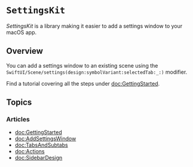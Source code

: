 # ``SettingsKit``

_SettingsKit_ is a library making it easier to add a settings window to your macOS app.

## Overview

You can add a settings window to an existing scene using the ``SwiftUI/Scene/settings(design:symbolVariant:selectedTab:_:)`` modifier.

Find a tutorial covering all the steps under <doc:GettingStarted>.

## Topics

### Articles

- <doc:GettingStarted>
- <doc:AddSettingsWindow>
- <doc:TabsAndSubtabs>
- <doc:Actions>
- <doc:SidebarDesign>
